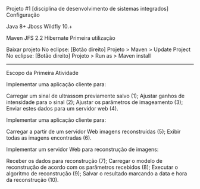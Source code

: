 Projeto #1 [disciplina de desenvolvimento de sistemas integrados]
Configuração

Java 8+
Jboss Wildfly 10.+

Maven
JFS 2.2
Hibernate
Primeira utilização

Baixar projeto
No eclipse: [Botão direito] Projeto > Maven > Update Project
No eclipse: [Botão direito] Projeto > Run as > Maven install

_____________________________________________________________________________________
Escopo da Primeira Atividade

Implementar uma aplicação cliente para:

Carregar um sinal de ultrassom previamente salvo (1);
Ajustar ganhos de intensidade para o sinal (2);
Ajustar os parâmetros de imageamento (3);
Enviar estes dados para um servidor web (4).


Implementar uma aplicação cliente para:

Carregar a partir de um servidor Web imagens reconstruídas (5);
Exibir todas as imagens encontradas (6).

Implementar um servidor Web para reconstrução de imagens:

Receber os dados para reconstrução (7);
Carregar o modelo de reconstrução de acordo com os parâmetros recebidos (8);
Executar o algoritmo de reconstrução (9);
Salvar o resultado marcando a data e hora da reconstrução (10).
